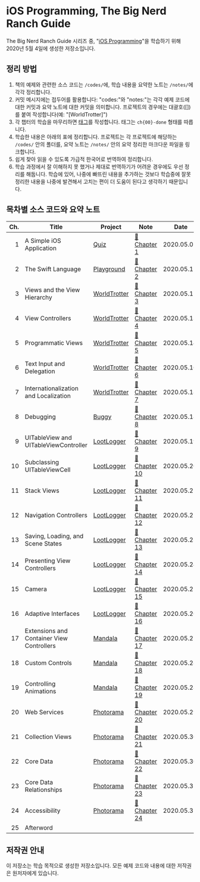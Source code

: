 # iOS Programming, The Big Nerd Ranch Guide

The Big Nerd Ranch Guide 시리즈 중, "[iOS Programming](https://play.google.com/store/books/details/Christian_Keur_iOS_Programming?id=yjTfDwAAQBAJ)"을 학습하기 위해 2020년 5월 4일에 생성한 저장소입니다.

## 정리 방법

1. 책의 예제와 관련한 소스 코드는 `/codes/`에, 학습 내용을 요약한 노트는 `/notes/`에 각각 정리합니다.
2. 커밋 메시지에는 접두어를 활용합니다: "codes:"와 "notes:"는 각각 예제 코드에 대한 커밋과 요약 노트에 대한 커밋을 의미합니다. 프로젝트의 경우에는 대괄호([])를 붙여 작성합니다(예: "[WorldTrotter]")
3. 각 챕터의 학습을 마무리하면 [태그](https://github.com/paikwiki/big-nerd-ranch-ios/releases)를 작성합니다. 태그는 `ch{00}-done` 형태를 따릅니다.
4. 학습한 내용은 아래의 표에 정리합니다. 프로젝트는 각 프로젝트에 해당하는 `/codes/` 안의 폴더를, 요약 노트는 `/notes/` 안의 요약 정리한 마크다운 파일을 링크합니다.
5. 쉽게 찾아 읽을 수 있도록 가급적 한국어로 번역하여 정리합니다.
6. 학습 과정에서 잘 이해하지 못 했거나 제대로 번역하기가 어려운 경우에도 우선 정리를 해둡니다. 학습에 있어, 나중에 빠뜨린 내용을 추가하는 것보다 학습중에 잘못 정리한 내용을 나중에 발견해서 고치는 편이 더 도움이 된다고 생각하기 때문입니다.

## 목차별 소스 코드와 요약 노트

<!-- prettier-ignore -->
| Ch. | Title | Project | Note | Date |
|----:|-------|---------|------|------|
| 1| A Simple iOS Application | [Quiz](./codes/Quiz/) | [:memo:Chapter 1](./notes/ch01-a-simple-ios-application.md) | 2020.05.07. |
| 2| The Swift Language | [Playground](./codes/ch02-playground) | [:memo:Chapter 2](./notes/ch02-the-swift-language.md)| 2020.05.11. |
| 3| Views and the View Hierarchy | [WorldTrotter](./codes/WorldTrotter) | [:memo:Chapter 3](./notes/ch03-views-and-the-view-hierarchy.md) | 2020.05.12. |
| 4| View Controllers | [WorldTrotter](./codes/WorldTrotter) | [:memo:Chapter 4](./notes/ch04-view-controllers.md) | 2020.05.13. |
| 5| Programmatic Views | [WorldTrotter](./codes/WorldTrotter) | [:memo:Chapter 5](./notes/ch05-programmatic-views.md) | 2020.05.14. |
| 6| Text Input and Delegation | [WorldTrotter](./codes/WorldTrotter) | [:memo:Chapter 6](./notes/ch06-text-input-and-delegation.md) | 2020.05.16. |
| 7| Internationalization and Localization | [WorldTrotter](./codes/WorldTrotter) | [:memo:Chapter 7](./notes/ch07-internationalization-and-localization.md)| 2020.05.18. |
| 8| Debugging | [Buggy](./codes/Buggy) | [:memo:Chapter 8](./notes/ch08-debugging.md) | 2020.05.18. |
| 9| UITableView and UITableViewController | [LootLogger](./codes/LootLogger) | [:memo:Chapter 9](./notes/ch09-uitableview-and-uitableviewcontroller.md) | 2020.05.19. |
|10| Subclassing UITableViewCell | [LootLogger](./codes/LootLogger) | [:memo:Chapter 10](./notes/ch10-subclassing-uitableviewcell.md) | 2020.05.20. |
|11| Stack Views | [LootLogger](./codes/LootLogger) | [:memo:Chapter 11](./notes/ch11-stack-views.md) | 2020.05.21. |
|12| Navigation Controllers | [LootLogger](./codes/LootLogger) | [:memo:Chapter 12](./notes/ch12-navigation-controllers.md) | 2020.05.22. |
|13| Saving, Loading, and Scene States | [LootLogger](./codes/LootLogger) | [:memo:Chapter 13](./notes/ch13-saving-loading-and-scene-states.md)| 2020.05.23. |
|14| Presenting View Controllers | [LootLogger](./codes/LootLogger) | [:memo:Chapter 14](./notes/ch14-presenting-view-controllers.md) | 2020.05.24. |
|15| Camera | [LootLogger](./codes/LootLogger) | [:memo:Chapter 15](./notes/ch14-presenting-view-controllers.md) | 2020.05.25. |
|16| Adaptive Interfaces | [LootLogger](./codes/LootLogger) | [:memo:Chapter 16](./notes/ch16-adaptive-interfaces.md) | 2020.05.26. |
|17| Extensions and Container View Controllers | [Mandala](./codes/Mandala) | [:memo:Chapter 17](./notes/ch17-extensions-and-container-view-controllers.md) | 2020.05.27. |
|18| Custom Controls | [Mandala](./codes/Mandala) | [:memo:Chapter 18](./notes/ch18-custom-controls.md) | 2020.05.28. |
|19| Controlling Animations | [Mandala](./codes/Mandala) | [:memo:Chapter 19](./notes/ch19-controlling-animations.md) | 2020.05.28. |
|20| Web Services | [Photorama](./codes/Photorama) | [:memo:Chapter 20](./notes/ch20-web-services.md) | 2020.05.29. |
|21| Collection Views | [Photorama](./codes/Photorama) | [:memo:Chapter 21](./notes/ch21-collection-views.md) | 2020.05.30. |
|22| Core Data | [Photorama](./codes/Photorama) | [:memo:Chapter 22](./notes/ch22-core-data.md) | 2020.05.30. |
|23| Core Data Relationships | [Photorama](./codes/Photorama) | [:memo:Chapter 23](./notes/ch23-core-data-relationships.md) | 2020.05.31. |
|24| Accessibility | [Photorama](./codes/Photorama) | [:memo:Chapter 24](./notes/ch24-accessibility.md) | 2020.05.31. |
|25| Afterword | | | |

## 저작권 안내

이 저장소는 학습 목적으로 생성한 저장소입니다. 모든 예제 코드와 내용에 대한 저작권은 원저자에게 있습니다.
